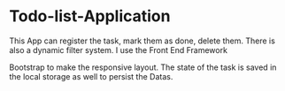 # Todo-list-Application

This App can register the task, mark them as done, delete them. There is also a dynamic filter system. I use the Front End Framework

Bootstrap to make the responsive layout. The state of the task is saved in the local storage as well to persist the Datas.

